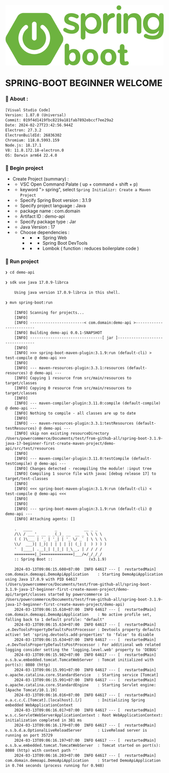 <p align="center">
    <img src="./gambar-petunjuk/spring-boot_logo.png" alt="spring-boot_logo" style="display: block; margin: 0 auto;">
</p>


# SPRING-BOOT BEGINNER WELCOME


### &#x1F530; About :

    [Visual Studio Code]
    Version: 1.87.0 (Universal)
    Commit: 019f4d1419fbc8219a181fab7892ebccf7ee29a2
    Date: 2024-02-27T23:42:56.944Z
    Electron: 27.3.2
    ElectronBuildId: 26836302
    Chromium: 118.0.5993.159
    Node.js: 18.17.1
    V8: 11.8.172.18-electron.0
    OS: Darwin arm64 22.4.0


### &#x1F530; Begin project

- Create Project (summary) :
- - VSC Open Command Palate ( up + command + shift + p)
- - keyword "> spring", select `Spring Initializr: Create a Maven Project`
- - Specify Spring Boot version : 3.1.9
- - Specify project language : Java
- - package name : com.domain
- - Artifact ID : demo-api
- - Specify package type : Jar
- - Java Version : 17
- - Choose dependencies : 
    - - - Spring Web
    - - - Spring Boot DevTools
    - - - Lombok ( function : reduces boilerplate code )


 ### &#x1F530; Run project

    ❯ cd demo-api

    ❯ sdk use java 17.0.9-librca

        Using java version 17.0.9-librca in this shell.

    ❯ mvn spring-boot:run

        [INFO] Scanning for projects...
        [INFO] 
        [INFO] ------------------------< com.domain:demo-api >-------------------------
        [INFO] Building demo-api 0.0.1-SNAPSHOT
        [INFO] --------------------------------[ jar ]---------------------------------
        [INFO] 
        [INFO] >>> spring-boot-maven-plugin:3.1.9:run (default-cli) > test-compile @ demo-api >>>
        [INFO] 
        [INFO] --- maven-resources-plugin:3.3.1:resources (default-resources) @ demo-api ---
        [INFO] Copying 1 resource from src/main/resources to target/classes
        [INFO] Copying 0 resource from src/main/resources to target/classes
        [INFO] 
        [INFO] --- maven-compiler-plugin:3.11.0:compile (default-compile) @ demo-api ---
        [INFO] Nothing to compile - all classes are up to date
        [INFO] 
        [INFO] --- maven-resources-plugin:3.3.1:testResources (default-testResources) @ demo-api ---
        [INFO] skip non existing resourceDirectory /Users/powercommerce/Documents/test/from-github-all/spring-boot-3.1.9-java-17-beginner-first-create-maven-project/demo-api/src/test/resources
        [INFO] 
        [INFO] --- maven-compiler-plugin:3.11.0:testCompile (default-testCompile) @ demo-api ---
        [INFO] Changes detected - recompiling the module! :input tree
        [INFO] Compiling 1 source file with javac [debug release 17] to target/test-classes
        [INFO] 
        [INFO] <<< spring-boot-maven-plugin:3.1.9:run (default-cli) < test-compile @ demo-api <<<
        [INFO] 
        [INFO] 
        [INFO] --- spring-boot-maven-plugin:3.1.9:run (default-cli) @ demo-api ---
        [INFO] Attaching agents: []

        .   ____          _            __ _ _
        /\\ / ___'_ __ _ _(_)_ __  __ _ \ \ \ \
        ( ( )\___ | '_ | '_| | '_ \/ _` | \ \ \ \
        \\/  ___)| |_)| | | | | || (_| |  ) ) ) )
        '  |____| .__|_| |_|_| |_\__, | / / / /
        =========|_|==============|___/=/_/_/_/
        :: Spring Boot ::                (v3.1.9)

        2024-03-13T09:06:15.608+07:00  INFO 64617 --- [  restartedMain] com.domain.demoapi.DemoApiApplication    : Starting DemoApiApplication using Java 17.0.9 with PID 64617 (/Users/powercommerce/Documents/test/from-github-all/spring-boot-3.1.9-java-17-beginner-first-create-maven-project/demo-api/target/classes started by powercommerce in /Users/powercommerce/Documents/test/from-github-all/spring-boot-3.1.9-java-17-beginner-first-create-maven-project/demo-api)
        2024-03-13T09:06:15.610+07:00  INFO 64617 --- [  restartedMain] com.domain.demoapi.DemoApiApplication    : No active profile set, falling back to 1 default profile: "default"
        2024-03-13T09:06:15.634+07:00  INFO 64617 --- [  restartedMain] .e.DevToolsPropertyDefaultsPostProcessor : Devtools property defaults active! Set 'spring.devtools.add-properties' to 'false' to disable
        2024-03-13T09:06:15.634+07:00  INFO 64617 --- [  restartedMain] .e.DevToolsPropertyDefaultsPostProcessor : For additional web related logging consider setting the 'logging.level.web' property to 'DEBUG'
        2024-03-13T09:06:15.982+07:00  INFO 64617 --- [  restartedMain] o.s.b.w.embedded.tomcat.TomcatWebServer  : Tomcat initialized with port(s): 8080 (http)
        2024-03-13T09:06:15.991+07:00  INFO 64617 --- [  restartedMain] o.apache.catalina.core.StandardService   : Starting service [Tomcat]
        2024-03-13T09:06:15.991+07:00  INFO 64617 --- [  restartedMain] o.apache.catalina.core.StandardEngine    : Starting Servlet engine: [Apache Tomcat/10.1.19]
        2024-03-13T09:06:16.016+07:00  INFO 64617 --- [  restartedMain] o.a.c.c.C.[Tomcat].[localhost].[/]       : Initializing Spring embedded WebApplicationContext
        2024-03-13T09:06:16.017+07:00  INFO 64617 --- [  restartedMain] w.s.c.ServletWebServerApplicationContext : Root WebApplicationContext: initialization completed in 381 ms
        2024-03-13T09:06:16.179+07:00  INFO 64617 --- [  restartedMain] o.s.b.d.a.OptionalLiveReloadServer       : LiveReload server is running on port 35729
        2024-03-13T09:06:16.197+07:00  INFO 64617 --- [  restartedMain] o.s.b.w.embedded.tomcat.TomcatWebServer  : Tomcat started on port(s): 8080 (http) with context path ''
        2024-03-13T09:06:16.203+07:00  INFO 64617 --- [  restartedMain] com.domain.demoapi.DemoApiApplication    : Started DemoApiApplication in 0.744 seconds (process running for 0.948)